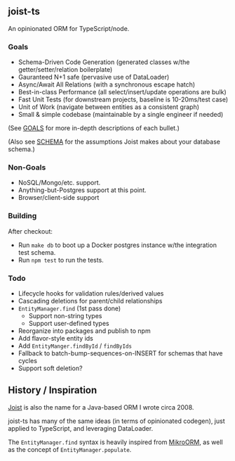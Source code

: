 ## joist-ts

An opinionated ORM for TypeScript/node.

### Goals

- Schema-Driven Code Generation (generated classes w/the getter/setter/relation boilerplate)
- Gauranteed N+1 safe (pervasive use of DataLoader)
- Async/Await All Relations (with a synchronous escape hatch)
- Best-in-class Performance (all select/insert/update operations are bulk)
- Fast Unit Tests (for downstream projects, baseline is 10-20ms/test case)
- Unit of Work (navigate between entities as a consistent graph)
- Small & simple codebase (maintainable by a single engineer if needed)

(See [GOALS](./GOALS.markdown) for more in-depth descriptions of each bullet.)

(Also see [SCHEMA](./SCHEMA.markdown) for the assumptions Joist makes about your database schema.)

### Non-Goals

- NoSQL/Mongo/etc. support.
- Anything-but-Postgres support at this point.
- Browser/client-side support

### Building

After checkout:

- Run `make db` to boot up a Docker postgres instance w/the integration test schema.
- Run `npm test` to run the tests.

### Todo

- Lifecycle hooks for validation rules/derived values
- Cascading deletions for parent/child relationships
- `EntityManager.find` (1st pass done)
  - Support non-string types
  - Support user-defined types
- Reorganize into packages and publish to npm
- Add flavor-style entity ids
- Add `EntityManger.findById` / `findByIds`
- Fallback to batch-bump-sequences-on-INSERT for schemas that have cycles
- Support soft deletion?

## History / Inspiration

[Joist](https://github.com/stephenh/joist) is also the name for a Java-based ORM I wrote circa 2008.

joist-ts has many of the same ideas (in terms of opinionated codegen), just applied to TypeScript, and leveraging DataLoader.

The `EntityManager.find` syntax is heavily inspired from [MikroORM](https://mikro-orm.io/), as well as the concept of `EntityManager.populate`.

